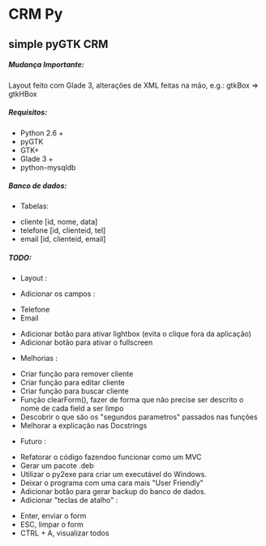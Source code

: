 # CRM Py
## simple pyGTK CRM

##### Mudança Importante:
Layout feito com Glade 3, alterações de XML feitas na mão, e.g.: gtkBox => gtkHBox

##### Requisitos:
* Python 2.6 +
* pyGTK
* GTK+
* Glade 3 +
* python-mysqldb


##### Banco de dados:
* Tabelas:
 - cliente [id, nome, data]
 - telefone [id, clienteid, tel] 
 - email [id, clienteid, email]

##### TODO:
* Layout :
 + Adicionar os campos :
  - Telefone
  - Email
 + Adicionar botão para ativar lightbox (evita o clique fora da aplicação)
 + Adicionar botão para ativar o fullscreen
* Melhorias :
 + Criar função para remover cliente
 + Criar função para editar cliente
 + Criar função para buscar cliente
 + Função clearForm(), fazer de forma que não precise ser descrito o nome de cada field a ser limpo
 + Descobrir o que são os "segundos parametros" passados nas funções
 + Melhorar a explicação nas Docstrings
* Futuro :
 + Refatorar o código fazendoo funcionar como um MVC
 + Gerar um pacote .deb
 + Utilizar o py2exe para criar um executável do Windows.
 + Deixar o programa com uma cara mais "User Friendly"
 + Adicionar botão para gerar backup do banco de dados.
 + Adicionar "teclas de atalho" :
  - Enter, enviar o form
  - ESC, limpar o form
  - CTRL + A, visualizar todos
